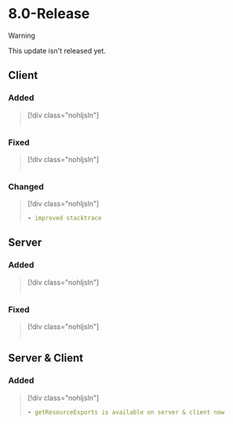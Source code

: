 # 8.0-Release

> [!WARNING]
> This update isn't released yet.

<!-- > [!CAUTION]
> This update contains **breaking changes**, which can potentially break the functionality of your gamemode, please verify and change accordingly. -->

## Client

### Added

> [!div class="nohljsln"]
> ```yaml
> ```

### Fixed

> [!div class="nohljsln"]
> ```yaml
> ```

### Changed

> [!div class="nohljsln"]
> ```yaml
> - improved stacktrace
> ```

## Server

### Added

> [!div class="nohljsln"]
> ```yaml
> ```

### Fixed

> [!div class="nohljsln"]
> ```yaml
> ```

## Server & Client

### Added

> [!div class="nohljsln"]
> ```yaml
> - getResourceExports is available on server & client now
> ```

<!--
### Fixed

> [!div class="nohljsln"]
> ```yaml
> ``` -->

<!-- ## JS Module

### <span style="color: red;">Breaking changes</span>

> [!div class="nohljsln"]
> ```yaml

> ```

## C# Module

### <span style="color: red;">Breaking changes</span>

> [!div class="nohljsln"]
> ```yaml

> ``` -->
